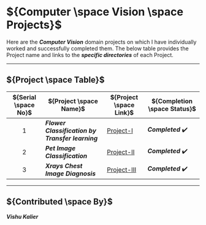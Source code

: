 
# ${Computer \space Vision \space Projects}$


Here are the ***Computer Vision*** domain projects on which I have individually worked and successfully completed them. The below table provides the Project name and 
links to the ***specific directories*** of each Project.

-----

## ${Project \space Table}$

| ${Serial \space No}$ | ${Project \space Name}$ | ${Project \space Link}$ | ${Completion \space Status}$
|-|-|-|-|
| $${1}$$ | ***Flower Classification by Transfer learning*** | [Project-I](https://github.com/VishuKalier2003/Flower-Classification-via-Transfer-Learning) | ***Completed*** ✔️ |
| $${2}$$ | ***Pet Image Classification*** | [Project-II](https://github.com/VishuKalier2003/Animal-Image-Classification) | ***Completed*** ✔️ |
| $${3}$$ | ***Xrays Chest Image Diagnosis*** | [Project-III](https://github.com/VishuKalier2003/Xrays-Chest-Scanning) | ***Completed*** ✔️ |

-----

## ${Contributed \space By}$
***Vishu Kalier***
